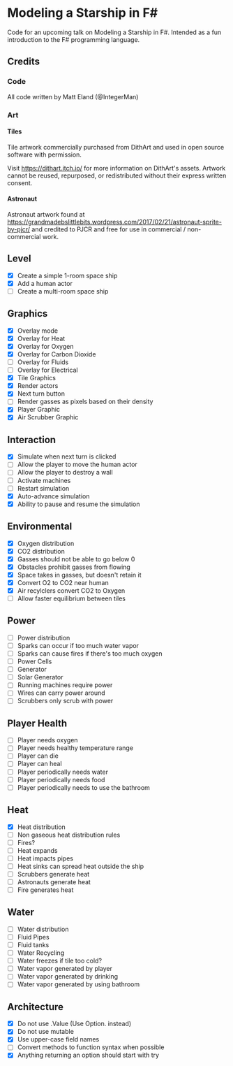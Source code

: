 # Modeling a Starship in F#
Code for an upcoming talk on Modeling a Starship in F#. Intended as a fun introduction to the F# programming language.

## Credits

### Code
All code written by Matt Eland (@IntegerMan)

### Art

#### Tiles

Tile artwork commercially purchased from DithArt and used in open source software with permission.

Visit https://dithart.itch.io/ for more information on DithArt's assets. Artwork cannot be reused, repurposed, or redistributed without their express written consent.

#### Astronaut

Astronaut artwork found at https://grandmadebslittlebits.wordpress.com/2017/02/21/astronaut-sprite-by-pjcr/ and credited to PJCR and free for use in commercial / non-commercial work.

## Level

- [x] Create a simple 1-room space ship
- [x] Add a human actor
- [ ] Create a multi-room space ship

## Graphics

- [x] Overlay mode
- [x] Overlay for Heat
- [x] Overlay for Oxygen
- [x] Overlay for Carbon Dioxide
- [ ] Overlay for Fluids
- [ ] Overlay for Electrical
- [x] Tile Graphics
- [x] Render actors
- [x] Next turn button
- [ ] Render gasses as pixels based on their density
- [x] Player Graphic
- [x] Air Scrubber Graphic

## Interaction

- [x] Simulate when next turn is clicked
- [ ] Allow the player to move the human actor
- [ ] Allow the player to destroy a wall
- [ ] Activate machines
- [ ] Restart simulation
- [x] Auto-advance simulation
- [x] Ability to pause and resume the simulation

## Environmental

- [x] Oxygen distribution
- [x] CO2 distribution
- [x] Gasses should not be able to go below 0
- [x] Obstacles prohibit gasses from flowing
- [x] Space takes in gasses, but doesn't retain it
- [x] Convert O2 to CO2 near human
- [x] Air recylclers convert CO2 to Oxygen
- [ ] Allow faster equilibrium between tiles

## Power

- [ ] Power distribution
- [ ] Sparks can occur if too much water vapor
- [ ] Sparks can cause fires if there's too much oxygen
- [ ] Power Cells
- [ ] Generator
- [ ] Solar Generator
- [ ] Running machines require power
- [ ] Wires can carry power around
- [ ] Scrubbers only scrub with power

## Player Health

- [ ] Player needs oxygen
- [ ] Player needs healthy temperature range
- [ ] Player can die
- [ ] Player can heal
- [ ] Player periodically needs water
- [ ] Player periodically needs food
- [ ] Player periodically needs to use the bathroom

## Heat

- [x] Heat distribution
- [ ] Non gaseous heat distribution rules
- [ ] Fires?
- [ ] Heat expands
- [ ] Heat impacts pipes
- [ ] Heat sinks can spread heat outside the ship
- [ ] Scrubbers generate heat
- [ ] Astronauts generate heat
- [ ] Fire generates heat

## Water

- [ ] Water distribution
- [ ] Fluid Pipes
- [ ] Fluid tanks
- [ ] Water Recycling
- [ ] Water freezes if tile too cold?
- [ ] Water vapor generated by player
- [ ] Water vapor generated by drinking
- [ ] Water vapor generated by using bathroom

## Architecture

- [x] Do not use .Value (Use Option. instead)
- [x] Do not use mutable
- [x] Use upper-case field names
- [ ] Convert methods to function syntax when possible
- [x] Anything returning an option should start with try